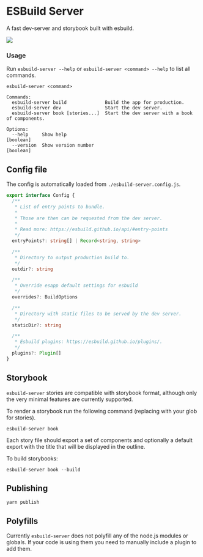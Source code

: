 # ESBuild Server

A fast dev-server and storybook built with esbuild.

<img src="https://img.shields.io/npm/v/@dxos/esbuild-server"/>


### Usage

Run `esbuild-server --help` or `esbuild-server <command> --help` to list all commands.

```
esbuild-server <command>

Commands:
  esbuild-server build              Build the app for production.
  esbuild-server dev                Start the dev server.
  esbuild-server book [stories...]  Start the dev server with a book of components.

Options:
  --help     Show help                                                 [boolean]
  --version  Show version number                                       [boolean]
```


## Config file

The config is automatically loaded from `./esbuild-server.config.js`.

```typescript
export interface Config {
  /**
   * List of entry points to bundle.
   *
   * Those are then can be requested from the dev server.
   *
   * Read more: https://esbuild.github.io/api/#entry-points
   */
  entryPoints?: string[] | Record<string, string>

  /**
   * Directory to output production build to.
   */
  outdir?: string

  /**
   * Override esapp default settings for esbuild
   */
  overrides?: BuildOptions

  /**
   * Directory with static files to be served by the dev server.
   */
  staticDir?: string

  /**
   * Esbuild plugins: https://esbuild.github.io/plugins/.
   */
  plugins?: Plugin[]
}
```

## Storybook

`esbuild-server` stories are compatible with storybook format, 
although only the very minimal features are currently supported.

To render a storybook run the following command (replacing with your glob for stories).

```
esbuild-server book
```

Each story file should export a set of components and optionally a default export with the title that will be displayed in the outline.

To build storybooks:

```
esbuild-server book --build
```

## Publishing

```
yarn publish
```


## Polyfills

Currently `esbuild-server` does not polyfill any of the node.js modules or globals. 
If your code is using them you need to manually include a plugin to add them.

